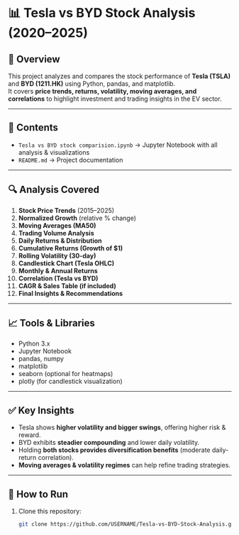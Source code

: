# 📊 Tesla vs BYD Stock Analysis (2020–2025)

## 📌 Overview
This project analyzes and compares the stock performance of **Tesla (TSLA)** and **BYD (1211.HK)** using Python, pandas, and matplotlib.  
It covers **price trends, returns, volatility, moving averages, and correlations** to highlight investment and trading insights in the EV sector.

---

## 📂 Contents
- `Tesla vs BYD stock comparision.ipynb` → Jupyter Notebook with all analysis & visualizations  
- `README.md` → Project documentation  

---

## 🔍 Analysis Covered
1. **Stock Price Trends** (2015–2025)  
2. **Normalized Growth** (relative % change)  
3. **Moving Averages (MA50)**  
4. **Trading Volume Analysis**  
5. **Daily Returns & Distribution**  
6. **Cumulative Returns (Growth of $1)**  
7. **Rolling Volatility (30-day)**  
8. **Candlestick Chart (Tesla OHLC)**  
9. **Monthly & Annual Returns**  
10. **Correlation (Tesla vs BYD)**  
11. **CAGR & Sales Table (if included)**  
12. **Final Insights & Recommendations**  

---

## 📈 Tools & Libraries
- Python 3.x  
- Jupyter Notebook  
- pandas, numpy  
- matplotlib  
- seaborn (optional for heatmaps)  
- plotly (for candlestick visualization)  

---

## ✅ Key Insights
- Tesla shows **higher volatility and bigger swings**, offering higher risk & reward.  
- BYD exhibits **steadier compounding** and lower daily volatility.  
- Holding **both stocks provides diversification benefits** (moderate daily-return correlation).  
- **Moving averages & volatility regimes** can help refine trading strategies.  

---

## 🚀 How to Run
1. Clone this repository:  
   ```bash
   git clone https://github.com/USERNAME/Tesla-vs-BYD-Stock-Analysis.git
